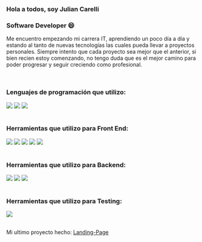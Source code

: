 ### Hola a todos, soy Julian Carelli
### Software Developer 😄

<p>Me encuentro empezando mi carrera IT, aprendiendo un poco día a día y estando al tanto de nuevas tecnologías las cuales pueda llevar a proyectos personales. Siempre intento que cada proyecto sea mejor que el anterior, si bien recien estoy comenzando, no tengo duda que es el mejor camino para poder progresar y seguir creciendo como profesional.</p>

</br>

### Lenguajes de programación que utilizo:
<div>
  <img src="https://icon-icons.com/icons2/2108/PNG/32/javascript_icon_130900.png">
  <img src="https://cdn.icon-icons.com/icons2/2415/PNG/32/typescript_original_logo_icon_146317.png">
  <img src="https://cdn.icon-icons.com/icons2/2107/PNG/32/file_type_php_icon_130266.png">
</div>
</br>

### Herramientas que utilizo para Front End:
  <div>
    <img src="https://icon-icons.com/icons2/2415/PNG/32/react_original_logo_icon_146374.png">
    <img src="https://icon-icons.com/icons2/2415/PNG/32/bootstrap_plain_logo_icon_146619.png">
    <img src="https://icon-icons.com/icons2/2107/PNG/32/file_type_sass_icon_130182.png">
    <img src="https://icon-icons.com/icons2/2415/PNG/32/redux_original_logo_icon_146365.png">
    <img src="https://cdn.icon-icons.com/icons2/2699/PNG/32/js_webpack_logo_icon_167796.png">
  </div>

</br>

### Herramientas que utilizo para Backend:
  <div>
    <img src="https://cdn.icon-icons.com/icons2/2415/PNG/32/mysql_original_wordmark_logo_icon_146417.png">
    <img src="https://cdn.icon-icons.com/icons2/273/PNG/32/icon_sql_256_30046.png">
    <img src="https://cdn.icon-icons.com/icons2/2667/PNG/32/folder_express_icon_161294.png">
  </div>

</br>

### Herramientas que utilizo para Testing:
  <div>
    <img src="https://icon-icons.com/icons2/2107/PNG/32/file_type_jest_snapshot_icon_130513.png">
  </div>

</br>

Mi ultimo proyecto hecho: <a target="_blank" href="https://julian-carelli.github.io/Landing-Page/">Landing-Page</a>
